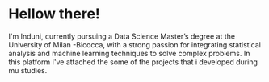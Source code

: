 # **Hellow there!**

I'm Induni, currently pursuing a Data Science Master’s 
degree at the University of Milan -Bicocca, with a 
strong passion for integrating statistical analysis and 
machine learning techniques to solve complex 
problems. In this platform I've attached the some of the projects that i developed during mu studies.

<!---
Induni0903/Induni0903 is a ✨ special ✨ repository because its `README.md` (this file) appears on your GitHub profile.
You can click the Preview link to take a look at your changes.
--->
